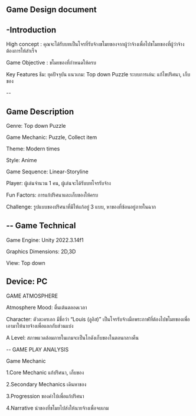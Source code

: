 Game Design document 
--
-Introduction 
--
High concept : คุณจะได้รับบทเป็นโจรที่รับจ้างขโมยของจากผู้ว่าจ้างเพื่อไปขโมยของที่ผู้ว่าจ้างต้องการให้สำเร็จ

Game Objective : ขโมยของที่กำหนดให้ครบ

Key Features ธีม: ยุคปัจจุบัน แนวเกม: Top down Puzzle ระบบการเล่น: แก้ไขปริศนา, เก็บของ

 --

Game Description  
--
Genre: Top down Puzzle

Game Mechanic: Puzzle, Collect item

Theme: Modern times

Style: Anime 

Game Sequence: Linear-Storyline 

Player: ผู้เล่นจำนวน 1 คน, ผู้เล่นจะได้รับบทโจรรับจ้าง

Fun Factors: การแก้ปริศนาและเก็บของให้ครบ

Challenge: รูปแบบของปริศนาที่มีให้แก้อยู่ 3 แบบ, หาของที่ซ้อนอยู่ภายในฉาก

--
Game Technical   
--
Game Engine: Unity 2022.3.14f1

Graphics Dimensions: 2D,3D

View: Top down

Device: PC 
--

GAME ATMOSPHERE 

Atmosphere Mood: ตื่นเต้นตลอดเวลา 

Character: ตัวละครเอก มีชื่อว่า “Louis (ลูอิส)” เป็นโจรรับจ้างมือพระกาฬที่ต้องไปขโมยของเพื่อเอามาให้นายจ้างเพื่อแลกกับส่วนแบ่ง

A Level: สภาพแวดล้อมภายในเกมจะเป็นโกดังเก็บของในตอนกลางคืน
    
--
GAME PLAY ANALYSIS 

Game Mechanic   

1.Core Mechanic   แก้ปริศนา, เก็บของ

2.Secondary Mechanics  เดินหาของ

3.Progression  ของคำใบ้เพื่อแก้ปริศนา

4.Narrative นำของที่ขโมยไปส่งให้นายจ้างเพื่อจบเกม

 

